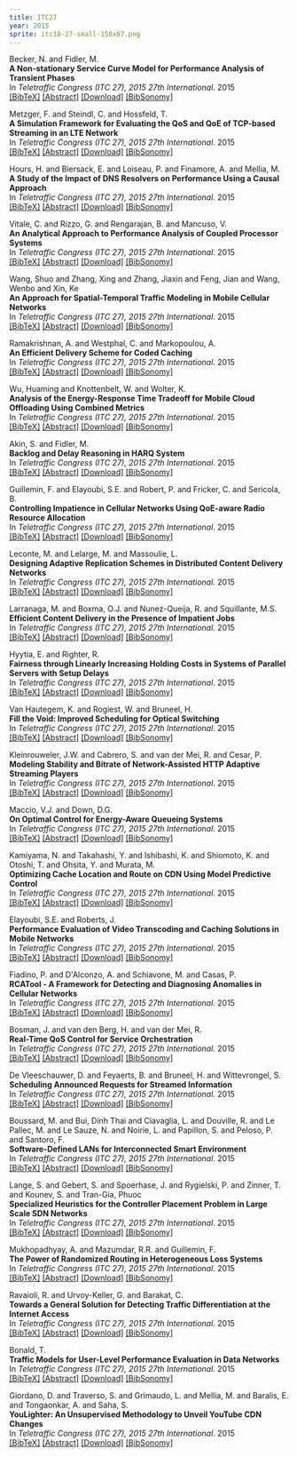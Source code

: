 ```yaml
---
title: ITC27
year: 2015
sprite: itc18-27-small-150x87.png
---
```


Becker, N. and Fidler, M.<br/>
**A Non-stationary Service Curve Model for Performance Analysis of Transient Phases**<br/>
In *Teletraffic Congress (ITC 27), 2015 27th International*.  2015<br/>
[\[BibTeX\]](javascript:toggleVis('7277434'))
[\[Abstract\]](javascript:toggleVis('abstract_7277434'))
[\[Download\]](https://gitlab2.informatik.uni-wuerzburg.de/itc-conference/itc-conference-public/-/raw/master/itc27/7277434.pdf?inline=true)
[\[BibSonomy\]](https://www.bibsonomy.org/bibtex/80d7b462a7d1a45cd420be31fa903535/itc)

<div id="7277434" style="display: none;" class="bibtex">@inproceedings{7277434,
    title         = { A Non-stationary Service Curve Model for Performance Analysis of Transient Phases },
    year          = { 2015 },
    author        = { Becker, N. and Fidler, M. },
    booktitle     = { Teletraffic Congress (ITC 27), 2015 27th International },
    month         = { Sept },
    pages         = { 116-124 },
    misc          = {   doi = 10.1109/ITC.2015.21 }
}</div>
<div id="abstract_7277434" style="display: none;" class="abstract">
    <strong>Abstract:</strong> Steady-state solutions for a variety of relevant queueing systems are known today, e.g., from queueing theory, effective bandwidths, and network calculus. The behavior during transient phases, on the other hand, is understood to a much lesser extent as its analysis poses significant challenges. Considering the majority of short-lived flows, transient effects that have diverse causes, such as TCP slow start, sleep scheduling in wireless networks, or signalling in cellular networks, are, however, predominant. This paper contributes a general model of regenerative service processes to characterize the transient behavior of systems. The model leads to a notion of non-stationary service curves that can be conveniently integrated into the framework of the stochastic network calculus. We derive respective models of sleep scheduling and show the significant impact of transient phases on backlogs and delays. We also consider measurement methods that estimate the service of an unknown system from observations of selected probe traffic. We find that the prevailing rate scanning method does not recover the service during transient phases well. This limitation is fundamental as it is explained by the non-convexity of nonstationary service curves. A second key difficulty is proven to be due to the super-additivity of network service processes. We devise a novel two-phase probing technique that first determines a minimal pattern of probe traffic. This probe is used to obtain an accurate estimate of the unknown transient service.
</div>

Metzger, F. and Steindl, C. and Hossfeld, T.<br/>
**A Simulation Framework for Evaluating the QoS and QoE of TCP-based Streaming in an LTE Network**<br/>
In *Teletraffic Congress (ITC 27), 2015 27th International*.  2015<br/>
[\[BibTeX\]](javascript:toggleVis('7277440'))
[\[Abstract\]](javascript:toggleVis('abstract_7277440'))
[\[Download\]](https://gitlab2.informatik.uni-wuerzburg.de/itc-conference/itc-conference-public/-/raw/master/itc27/7277440.pdf?inline=true)
[\[BibSonomy\]](https://www.bibsonomy.org/bibtex/97e2a28ff90e63b7d722ce1283fb7bc3/itc)

<div id="7277440" style="display: none;" class="bibtex">@inproceedings{7277440,
    title         = { A Simulation Framework for Evaluating the QoS and QoE of TCP-based Streaming in an LTE Network },
    year          = { 2015 },
    author        = { Metzger, F. and Steindl, C. and Hossfeld, T. },
    booktitle     = { Teletraffic Congress (ITC 27), 2015 27th International },
    month         = { Sept },
    pages         = { 168-176 },
    misc          = {   doi = 10.1109/ITC.2015.27 }
}</div>
<div id="abstract_7277440" style="display: none;" class="abstract">
    <strong>Abstract:</strong> TCP-based streaming has garnered much research interest in the past few years. Yet it still remains difficult to evaluate the performance of such streaming approaches in mobile networks. In the past, this could be be partly attributed to the scarce availability of mobile network simulators but this circumstance has changed. Nevertheless, there are many open issues and challenges in video delivery over mobile networks.Inspired by the lack of tools for assessing video streaming QoS and QoE, we provide a streaming framework on top of one of the existing mobile network simulators. The framework is configurable and extensible enough to be able to be employed for many mobile and other network scenarios. The provided scenarios and example playback strategies are put to the test in some initial experiments. In these, a negative impact of mobility on the playback of a streaming video could already be revealed.
</div>

Hours, H. and Biersack, E. and Loiseau, P. and Finamore, A. and Mellia, M.<br/>
**A Study of the Impact of DNS Resolvers on Performance Using a Causal Approach**<br/>
In *Teletraffic Congress (ITC 27), 2015 27th International*.  2015<br/>
[\[BibTeX\]](javascript:toggleVis('7277422'))
[\[Abstract\]](javascript:toggleVis('abstract_7277422'))
[\[Download\]](https://gitlab2.informatik.uni-wuerzburg.de/itc-conference/itc-conference-public/-/raw/master/itc27/7277422.pdf?inline=true)
[\[BibSonomy\]](https://www.bibsonomy.org/bibtex/cf58811882d71cd246b555730e4c5cdb/itc)

<div id="7277422" style="display: none;" class="bibtex">@inproceedings{7277422,
    title         = { A Study of the Impact of DNS Resolvers on Performance Using a Causal Approach },
    year          = { 2015 },
    author        = { Hours, H. and Biersack, E. and Loiseau, P. and Finamore, A. and Mellia, M. },
    booktitle     = { Teletraffic Congress (ITC 27), 2015 27th International },
    month         = { Sept },
    pages         = { 10-18 },
    misc          = {   doi = 10.1109/ITC.2015.9 }
}</div>
<div id="abstract_7277422" style="display: none;" class="abstract">
    <strong>Abstract:</strong> For a user to access any resource on the Internet, it is necessary to first locate a server hosting the requested resource. The Domain Name System service (DNS) represents the first step in this process, translating a human readable name, the resource host name, into an IP address. With the expansion of Content Distribution Networks (CDNs), the DNS service has seen its importance increase. In a CDN, objects are replicated on different servers to decrease the distance from the client to a server hosting the object that needs to be accessed. The DNS service should improve user experience by directing its demand to the optimal CDN server. While most of the Internet Service Providers (ISPs) offer a DNS service to their customers, it is now common to see clients using a public DNS service instead. This choice may have an impact on Web browsing performance. In this paper we study the impact of choosing one DNS service instead of another and we compare the performance of a large European ISP DNS service with the one of a public DNS service, Google DNS. We propose a causal approach to expose the structural dependencies of the different parameters impacted by the DNS service used and we show how to model these dependencies with a Bayesian network. This model allows us to explain and quantify the benefits obtained by clients using their ISP DNS service and to propose a solution to further improve their performance.
</div>

Vitale, C. and Rizzo, G. and Rengarajan, B. and Mancuso, V.<br/>
**An Analytical Approach to Performance Analysis of Coupled Processor Systems**<br/>
In *Teletraffic Congress (ITC 27), 2015 27th International*.  2015<br/>
[\[BibTeX\]](javascript:toggleVis('7277431'))
[\[Abstract\]](javascript:toggleVis('abstract_7277431'))
[\[Download\]](https://gitlab2.informatik.uni-wuerzburg.de/itc-conference/itc-conference-public/-/raw/master/itc27/7277431.pdf?inline=true)
[\[BibSonomy\]](https://www.bibsonomy.org/bibtex/7404b66f1e06d94960ab9ceb1693b43a/itc)

<div id="7277431" style="display: none;" class="bibtex">@inproceedings{7277431,
    title         = { An Analytical Approach to Performance Analysis of Coupled Processor Systems },
    year          = { 2015 },
    author        = { Vitale, C. and Rizzo, G. and Rengarajan, B. and Mancuso, V. },
    booktitle     = { Teletraffic Congress (ITC 27), 2015 27th International },
    month         = { Sept },
    pages         = { 89-97 },
    misc          = {   doi = 10.1109/ITC.2015.18 }
}</div>
<div id="abstract_7277431" style="display: none;" class="abstract">
    <strong>Abstract:</strong> We consider a queuing system with coupled processors (CPS), in which the service rate at each queue varies over time in function of the set of active queues in the system. Performance analysis of CPS has so far been based on simulations or on complex Markov chains under restricting assumptions on input traffic statistics. In contrast, we propose a fully analytical approach to CPS, based on a worst case analysis of system dynamics, and applicable to a large family of traffic characterizations. We derive sufficient conditions for stability for traffic characterized stochastically as well as for traffic constrained by arrival curves, and we show how to compute bounds on backlog and delay. We illustrate our approach and assess our results by means of an example of coupling of wireless transmissions.
</div>

Wang, Shuo and Zhang, Xing and Zhang, Jiaxin and Feng, Jian and Wang, Wenbo and Xin, Ke<br/>
**An Approach for Spatial-Temporal Traffic Modeling in Mobile Cellular Networks**<br/>
In *Teletraffic Congress (ITC 27), 2015 27th International*.  2015<br/>
[\[BibTeX\]](javascript:toggleVis('7277444'))
[\[Abstract\]](javascript:toggleVis('abstract_7277444'))
[\[Download\]](https://gitlab2.informatik.uni-wuerzburg.de/itc-conference/itc-conference-public/-/raw/master/itc27/7277444.pdf?inline=true)
[\[BibSonomy\]](https://www.bibsonomy.org/bibtex/7223e2e78eaf95214447a937368908f0/itc)

<div id="7277444" style="display: none;" class="bibtex">@inproceedings{7277444,
    title         = { An Approach for Spatial-Temporal Traffic Modeling in Mobile Cellular Networks },
    year          = { 2015 },
    author        = { Wang, Shuo and Zhang, Xing and Zhang, Jiaxin and Feng, Jian and Wang, Wenbo and Xin, Ke },
    booktitle     = { Teletraffic Congress (ITC 27), 2015 27th International },
    month         = { Sept },
    pages         = { 203-209 },
    misc          = {   doi = 10.1109/ITC.2015.31 }
}</div>
<div id="abstract_7277444" style="display: none;" class="abstract">
    <strong>Abstract:</strong> The volume and types of traffic data in mobile cellular networks have been increasing continuously. Meanwhile, traffic data change dynamically in several dimensions such as time and space. Thus, traffic modeling is essential for theoretical analysis and energy efficient design of future ultra-dense cellular networks. In this paper, the authors try to build a tractable and accurate model to describe the traffic variation pattern for a single base station in real cellular networks. Firstly a sinusoid superposition model is proposed for describing the temporal traffic variation of multiple base stations based on real data in a current cellular network. It shows that the mean traffic volume of many base stations in an area changes periodically and has three main frequency components. Then, lognormal distribution is verified for spatial modeling of real traffic data. The spatial traffic distributions at both spare time and busy time are analyzed. Moreover, the parameters of the model are presented in three typical regions: park, campus and central business district. Finally, an approach for combined spatial-temporal traffic modeling of single base station is proposed based on the temporal and spatial traffic distribution of multiple base stations. All the three models are evaluated through comparison with real data in current cellular networks. The results show that these models can accurately describe the variation pattern of real traffic data in cellular networks.
</div>

Ramakrishnan, A. and Westphal, C. and Markopoulou, A.<br/>
**An Efficient Delivery Scheme for Coded Caching**<br/>
In *Teletraffic Congress (ITC 27), 2015 27th International*.  2015<br/>
[\[BibTeX\]](javascript:toggleVis('7277426'))
[\[Abstract\]](javascript:toggleVis('abstract_7277426'))
[\[Download\]](https://gitlab2.informatik.uni-wuerzburg.de/itc-conference/itc-conference-public/-/raw/master/itc27/7277426.pdf?inline=true)
[\[BibSonomy\]](https://www.bibsonomy.org/bibtex/b47645b1a4047e1b3a34b9abc775a10e/itc)

<div id="7277426" style="display: none;" class="bibtex">@inproceedings{7277426,
    title         = { An Efficient Delivery Scheme for Coded Caching },
    year          = { 2015 },
    author        = { Ramakrishnan, A. and Westphal, C. and Markopoulou, A. },
    booktitle     = { Teletraffic Congress (ITC 27), 2015 27th International },
    month         = { Sept },
    pages         = { 46-54 },
    misc          = {   doi = 10.1109/ITC.2015.13 }
}</div>
<div id="abstract_7277426" style="display: none;" class="abstract">
    <strong>Abstract:</strong> We consider a network with several users trying to access a database of files stored at a server through a shared link. Each user is equipped with a cache, where files can be prefetched according to a caching policy which is mainly based on the popularities of the files. Coded caching tries to exploit coding opportunities created by cooperative caching and has been shown to significantly reduce the load on the shared link. Most of the prior works focused on optimizing the caching policy so as to minimize this expected load. Given the caching policy and the user demands, the problem of minimizing the load over the shared link is essentially an index coding problem. In this paper, we design a novel delivery scheme that builds on a prior scheme for the uniform demand case, but performs better in the non-uniform demand case. We also evaluate this delivery scheme for different caching policies.
</div>

Wu, Huaming and Knottenbelt, W. and Wolter, K.<br/>
**Analysis of the Energy-Response Time Tradeoff for Mobile Cloud Offloading Using Combined Metrics**<br/>
In *Teletraffic Congress (ITC 27), 2015 27th International*.  2015<br/>
[\[BibTeX\]](javascript:toggleVis('7277436'))
[\[Abstract\]](javascript:toggleVis('abstract_7277436'))
[\[Download\]](https://gitlab2.informatik.uni-wuerzburg.de/itc-conference/itc-conference-public/-/raw/master/itc27/7277436.pdf?inline=true)
[\[BibSonomy\]](https://www.bibsonomy.org/bibtex/e1084143d4c16781328ee253408d9f34/itc)

<div id="7277436" style="display: none;" class="bibtex">@inproceedings{7277436,
    title         = { Analysis of the Energy-Response Time Tradeoff for Mobile Cloud Offloading Using Combined Metrics },
    year          = { 2015 },
    author        = { Wu, Huaming and Knottenbelt, W. and Wolter, K. },
    booktitle     = { Teletraffic Congress (ITC 27), 2015 27th International },
    month         = { Sept },
    pages         = { 134-142 },
    misc          = {   doi = 10.1109/ITC.2015.23 }
}</div>
<div id="abstract_7277436" style="display: none;" class="abstract">
    <strong>Abstract:</strong> Mobile offloading migrates heavy computation from mobile devices to cloud servers using one or more communication network channels. Communication interfaces vary in speed, energy consumption and degree of availability. We assume two interfaces: WiFi, which is fast with low energy demand but not always present and cellular, which is slightly slower has higher energy consumption but is present at all times. We study two different communication strategies: one that selects the best available interface for each transmitted packet and the other multiplexes data across available communication channels. Since the latter may experience interrupts in the WiFi connection packets can be delayed. We call it interrupted strategy as opposed to the uninterrupted strategy that transmits packets only over currently available networks. Two key concerns of mobile offloading are the energy use of the mobile terminal and the response time experienced by the user of the mobile device. In this context, we investigate three different metrics that express the energy-performance tradeoff, the known Energy-Response time Weighted Sum (EWRS), the Energy-Response time Product (ERP) and the Energy-Response time Weighted Product (ERWP) metric. We apply the metrics to the two different offloading strategies and find that the conclusions drawn from the analysis depend on the considered metric. In particular, while an additive metric is not normalised, which implies that the term using smaller scale is always favoured, the ERWP metric, which is new in this paper, allows to assign importance to both aspects without being misled by different scales. It combines the advantages of an additive metric and a product. The interrupted strategy can save energy especially if the focus in the tradeoff metric lies on the energy aspect. In general one can say that the uninterrupted strategy is faster, while the interrupted strategy uses less energy. A fast connection improves the response time much more than the - ast repair of a failed connection. In conclusion, a short down-time of the transmission channel can mostly be tolerated.
</div>

Akin, S. and Fidler, M.<br/>
**Backlog and Delay Reasoning in HARQ System**<br/>
In *Teletraffic Congress (ITC 27), 2015 27th International*.  2015<br/>
[\[BibTeX\]](javascript:toggleVis('7277442'))
[\[Abstract\]](javascript:toggleVis('abstract_7277442'))
[\[Download\]](https://gitlab2.informatik.uni-wuerzburg.de/itc-conference/itc-conference-public/-/raw/master/itc27/7277442.pdf?inline=true)
[\[BibSonomy\]](https://www.bibsonomy.org/bibtex/009f6cfbfdf5ef876bc01c5f1013d2e4/itc)

<div id="7277442" style="display: none;" class="bibtex">@inproceedings{7277442,
    title         = { Backlog and Delay Reasoning in HARQ System },
    year          = { 2015 },
    author        = { Akin, S. and Fidler, M. },
    booktitle     = { Teletraffic Congress (ITC 27), 2015 27th International },
    month         = { Sept },
    pages         = { 185-193 },
    misc          = {   doi = 10.1109/ITC.2015.29 }
}</div>
<div id="abstract_7277442" style="display: none;" class="abstract">
    <strong>Abstract:</strong> Recently, hybrid-automatic-repeat-request (HARQ) systems have been favored in particular state-of-the-art communications systems since they provide the practicality of error detections and corrections aligned with repeat-requests when needed at receivers. The queueing characteristics of these systems have taken considerable focus since the current technology demands data transmissions with a minimum delay provisioning. In this paper, we investigate the effects of physical layer characteristics on data link layer performance in a general class of HARQ systems. Constructing a state transition model that combines queue activity at a transmitter and decoding efficiency at a receiver, we identify the probability of clearing the queue at the transmitter and the packet-loss probability at the receiver. We determine the effective capacity that yields the maximum feasible data arrival rate at the queue under quality-ofservice constraints. In addition, we put forward non-asymptotic backlog and delay bounds. Finally, regarding three different HARQ protocols, namely Type-I HARQ, HARQ-chase combining (HARQ-CC) and HARQ-incremental redundancy (HARQ-IR), we show the superiority of HARQ-IR in delay robustness over the others. However, we further observe that the performance gap between HARQ-CC and HARQ-IR is quite negligible in certain cases. The novelty of our paper is a general cross-layer analysis of these systems, considering encoding/decoding in the physical layer and delay aspects in the data-link layer.
</div>

Guillemin, F. and Elayoubi, S.E. and Robert, P. and Fricker, C. and Sericola, B.<br/>
**Controlling Impatience in Cellular Networks Using QoE-aware Radio Resource Allocation**<br/>
In *Teletraffic Congress (ITC 27), 2015 27th International*.  2015<br/>
[\[BibTeX\]](javascript:toggleVis('7277439'))
[\[Abstract\]](javascript:toggleVis('abstract_7277439'))
[\[Download\]](https://gitlab2.informatik.uni-wuerzburg.de/itc-conference/itc-conference-public/-/raw/master/itc27/7277439.pdf?inline=true)
[\[BibSonomy\]](https://www.bibsonomy.org/bibtex/f13687fadfa1183828dac9b9774ea8b8/itc)

<div id="7277439" style="display: none;" class="bibtex">@inproceedings{7277439,
    title         = { Controlling Impatience in Cellular Networks Using QoE-aware Radio Resource Allocation },
    year          = { 2015 },
    author        = { Guillemin, F. and Elayoubi, S.E. and Robert, P. and Fricker, C. and Sericola, B. },
    booktitle     = { Teletraffic Congress (ITC 27), 2015 27th International },
    month         = { Sept },
    pages         = { 159-167 },
    misc          = {   doi = 10.1109/ITC.2015.26 }
}</div>
<div id="abstract_7277439" style="display: none;" class="abstract">
    <strong>Abstract:</strong> We consider in this paper an important Quality of Experience (QoE) indicator in cellular networks that is reneging of users due to impatience. We specifically consider a cell under heavy load conditions, modeled as a multiclass Processor Sharing system, and compute the reneging probability by using a fluid limit analysis. In order to enhance the user QoE, we propose a radio resource allocation control scheme that minimizes the global reneging rates. This control scheme is based on the a-fair scheduling framework and adapts the scheduler parameter depending on the traffic load. While the proposed scheme is simple, our results show that it achieves important performance gains.
</div>

Leconte, M. and Lelarge, M. and Massoulie, L.<br/>
**Designing Adaptive Replication Schemes in Distributed Content Delivery Networks**<br/>
In *Teletraffic Congress (ITC 27), 2015 27th International*.  2015<br/>
[\[BibTeX\]](javascript:toggleVis('7277424'))
[\[Abstract\]](javascript:toggleVis('abstract_7277424'))
[\[Download\]](https://gitlab2.informatik.uni-wuerzburg.de/itc-conference/itc-conference-public/-/raw/master/itc27/7277424.pdf?inline=true)
[\[BibSonomy\]](https://www.bibsonomy.org/bibtex/d7278ce867cefd72c2f3bc4889b07cb7/itc)

<div id="7277424" style="display: none;" class="bibtex">@inproceedings{7277424,
    title         = { Designing Adaptive Replication Schemes in Distributed Content Delivery Networks },
    year          = { 2015 },
    author        = { Leconte, M. and Lelarge, M. and Massoulie, L. },
    booktitle     = { Teletraffic Congress (ITC 27), 2015 27th International },
    month         = { Sept },
    pages         = { 28-36 },
    misc          = {   doi = 10.1109/ITC.2015.11 }
}</div>
<div id="abstract_7277424" style="display: none;" class="abstract">
    <strong>Abstract:</strong> We address the problem of content replication in large distributed content delivery networks, composed of a data center assisted by many small servers with limited capabilities and located at the edge of the network. We aim at optimizing the placement of contents on the servers to offload the data center as much as possible. We model the sub-system constituted by the small servers as a loss network, each loss corresponding to a request to the data center. Based on large system / storage behavior, we obtain an asymptotic formula for the optimal replication of contents and propose adaptive schemes to attain it by reacting to losses, as well as faster algorithms which can react before losses occur. We show through simulations that our adaptive schemes outperform significantly standard replication strategies both in terms of loss rates and adaptation speed.
</div>

Larranaga, M. and Boxma, O.J. and Nunez-Queija, R. and Squillante, M.S.<br/>
**Efficient Content Delivery in the Presence of Impatient Jobs**<br/>
In *Teletraffic Congress (ITC 27), 2015 27th International*.  2015<br/>
[\[BibTeX\]](javascript:toggleVis('7277429'))
[\[Abstract\]](javascript:toggleVis('abstract_7277429'))
[\[Download\]](https://gitlab2.informatik.uni-wuerzburg.de/itc-conference/itc-conference-public/-/raw/master/itc27/7277429.pdf?inline=true)
[\[BibSonomy\]](https://www.bibsonomy.org/bibtex/bdacf59f8158460b8d583d17ced40fbc/itc)

<div id="7277429" style="display: none;" class="bibtex">@inproceedings{7277429,
    title         = { Efficient Content Delivery in the Presence of Impatient Jobs },
    year          = { 2015 },
    author        = { Larranaga, M. and Boxma, O.J. and Nunez-Queija, R. and Squillante, M.S. },
    booktitle     = { Teletraffic Congress (ITC 27), 2015 27th International },
    month         = { Sept },
    pages         = { 73-81 },
    misc          = {   doi = 10.1109/ITC.2015.16 }
}</div>
<div id="abstract_7277429" style="display: none;" class="abstract">
    <strong>Abstract:</strong> We consider a content delivery problem in which jobs are processed in batches and may abandon before their service has been initiated. We model the problem as a Markovian single-server queue and analyze two different settings: (1) the system is cleared as soon as the server is activated, i.e., service rate μ = ∞, and (2) the service speed is exponentially distributed with rate μ <; ∞. The objective is to determine the optimal clearing strategy that minimizes the average cost incurred by holding jobs in the queue, having jobs renege, and performing setups. This last cost is incurred upon activation of the server in the case μ = ∞, and per unit of time the server is active otherwise. Our first contribution is to prove that policies of threshold type are optimal in both frameworks. In order to do so we have used the Smoothed Rate Truncation method which overcomes the problem arising from unbounded transition rates. For our second contribution, we derive the steady-state job-length distribution under threshold policies. The latter yields a characterization of the optimal threshold strategy, which can be easily implemented. Finally, we present numerical results for our solution across a wide range of parameters. We show that the performance of nonoptimal threshold policies can be very poor, which highlights the importance of computing the optimal threshold.
</div>

Hyytia, E. and Righter, R.<br/>
**Fairness through Linearly Increasing Holding Costs in Systems of Parallel Servers with Setup Delays**<br/>
In *Teletraffic Congress (ITC 27), 2015 27th International*.  2015<br/>
[\[BibTeX\]](javascript:toggleVis('7277437'))
[\[Abstract\]](javascript:toggleVis('abstract_7277437'))
[\[Download\]](https://gitlab2.informatik.uni-wuerzburg.de/itc-conference/itc-conference-public/-/raw/master/itc27/7277437.pdf?inline=true)
[\[BibSonomy\]](https://www.bibsonomy.org/bibtex/6ec0ba0a2dc4c61557fd3e9fac4d19fd/itc)

<div id="7277437" style="display: none;" class="bibtex">@inproceedings{7277437,
    title         = { Fairness through Linearly Increasing Holding Costs in Systems of Parallel Servers with Setup Delays },
    year          = { 2015 },
    author        = { Hyytia, E. and Righter, R. },
    booktitle     = { Teletraffic Congress (ITC 27), 2015 27th International },
    month         = { Sept },
    pages         = { 143-151 },
    misc          = {   doi = 10.1109/ITC.2015.24 }
}</div>
<div id="abstract_7277437" style="display: none;" class="abstract">
    <strong>Abstract:</strong> We consider a system of parallel servers, where arriving jobs are routed to one of the servers upon arrival. The standard objective of minimizing the mean sojourn time (delay) does not enforce any kind of fairness in the system and it is acceptable, e.g., to delay one job a lot if it reduces the sojourn time of some other jobs. We take fairness into account by defining a linearly increasing instantaneous holding cost rate by two job-specific non-negative random variables, (ai; ßi), that can depend on the service time. We focus on first-come-first-served (FCFS) and preemptive last-come-first-served (LCFS) scheduling, and derive the so-called value functions for the corresponding M/G/1 queues. Then we apply these results and obtain cost aware dispatching policies by means of policy improvement and lookahead. The policies are finally evaluated numerically.
</div>

Van Hautegem, K. and Rogiest, W. and Bruneel, H.<br/>
**Fill the Void: Improved Scheduling for Optical Switching**<br/>
In *Teletraffic Congress (ITC 27), 2015 27th International*.  2015<br/>
[\[BibTeX\]](javascript:toggleVis('7277430'))
[\[Abstract\]](javascript:toggleVis('abstract_7277430'))
[\[Download\]](https://gitlab2.informatik.uni-wuerzburg.de/itc-conference/itc-conference-public/-/raw/master/itc27/7277430.pdf?inline=true)
[\[BibSonomy\]](https://www.bibsonomy.org/bibtex/2018974a11813befc3ad7f33ac955c5b/itc)

<div id="7277430" style="display: none;" class="bibtex">@inproceedings{7277430,
    title         = { Fill the Void: Improved Scheduling for Optical Switching },
    year          = { 2015 },
    author        = { Van Hautegem, K. and Rogiest, W. and Bruneel, H. },
    booktitle     = { Teletraffic Congress (ITC 27), 2015 27th International },
    month         = { Sept },
    pages         = { 82-88 },
    misc          = {   doi = 10.1109/ITC.2015.17 }
}</div>
<div id="abstract_7277430" style="display: none;" class="abstract">
    <strong>Abstract:</strong> With ever-increasing demand for bandwidth, optical packet/burst switching is proposed to utilize more of the available capacity of optical networks in the future. In these packet-based switching techniques, packet contention on a single wavelength is resolved effectively by means of Fiber Delay Lines. The involved scheduling algorithms are typically designed to minimize packet loss and/or packet delay. By filling so-called voids, void-filling algorithms are known to outperform their non-void-filling counterparts. This however comes at a large computational cost as the void-filling algorithms have to keep track of beginnings and endings of all voids. This is opposed to the non-void-filling algorithms which only have to keep track of a single system state variable. We therefore propose a new type of algorithm that selectively creates voids that are larger than strictly needed, only when these will likely be filled. Results obtained by Monte Carlo simulation show that selective void creation can jointly reduce packet loss by 50% and packet delay by 18%, without imposing a high computational cost.
</div>

Kleinrouweler, J.W. and Cabrero, S. and van der Mei, R. and Cesar, P.<br/>
**Modeling Stability and Bitrate of Network-Assisted HTTP Adaptive Streaming Players**<br/>
In *Teletraffic Congress (ITC 27), 2015 27th International*.  2015<br/>
[\[BibTeX\]](javascript:toggleVis('7277441'))
[\[Abstract\]](javascript:toggleVis('abstract_7277441'))
[\[Download\]](https://gitlab2.informatik.uni-wuerzburg.de/itc-conference/itc-conference-public/-/raw/master/itc27/7277441.pdf?inline=true)
[\[BibSonomy\]](https://www.bibsonomy.org/bibtex/a9412ad01595b340d7eb931c37781c4f/itc)

<div id="7277441" style="display: none;" class="bibtex">@inproceedings{7277441,
    title         = { Modeling Stability and Bitrate of Network-Assisted HTTP Adaptive Streaming Players },
    year          = { 2015 },
    author        = { Kleinrouweler, J.W. and Cabrero, S. and van der Mei, R. and Cesar, P. },
    booktitle     = { Teletraffic Congress (ITC 27), 2015 27th International },
    month         = { Sept },
    pages         = { 177-184 },
    misc          = {   doi = 10.1109/ITC.2015.28 }
}</div>
<div id="abstract_7277441" style="display: none;" class="abstract">
    <strong>Abstract:</strong> Viewers using HTTP Adaptive Streaming (HAS) without sufficient bandwidth undergo frequent quality switches that hinder their watching experience. This situation, known as instability, is produced when HAS players are unable to accurately estimate the available bandwidth. Moreover, when several players stream over a bottleneck link, their individual adaptation techniques may result in an unfair share of the channel. These are two detrimental issues in HAS technology, which is otherwise very attractive. To overcome them, a group of solutions are proposed in the literature that can be classified as network-assisted HAS. Solving stability and fairness only in the player is difficult, because a player has a limited view of the network. Using information from network devices can help players in making better adaptation decisions. The contribution of this paper is three-fold. First, we describe our implementation in the form of an HTTP proxy server, and show that both stability and fairness are strongly improved. Second, we present an analytical model that allows to compute the number of changes in video quality and the bitrate of a video stream. Third, we validate the accuracy of the model by comparing the model-based estimations for the number of changes in video quality and for the mean bitrate of a video stream, with results in a real implementation of our HAS assistant. The results show that the model-based results are highly accurate. As such, this model is useful in practice for planning video delivery networks that use in-network HAS assistants, and enables us to analyze the stability and the mean bitrate of HAS streams prior to real deployment.
</div>

Maccio, V.J. and Down, D.G.<br/>
**On Optimal Control for Energy-Aware Queueing Systems**<br/>
In *Teletraffic Congress (ITC 27), 2015 27th International*.  2015<br/>
[\[BibTeX\]](javascript:toggleVis('7277432'))
[\[Abstract\]](javascript:toggleVis('abstract_7277432'))
[\[Download\]](https://gitlab2.informatik.uni-wuerzburg.de/itc-conference/itc-conference-public/-/raw/master/itc27/7277432.pdf?inline=true)
[\[BibSonomy\]](https://www.bibsonomy.org/bibtex/4984daa995ed7790aa04d95d42dcc035/itc)

<div id="7277432" style="display: none;" class="bibtex">@inproceedings{7277432,
    title         = { On Optimal Control for Energy-Aware Queueing Systems },
    year          = { 2015 },
    author        = { Maccio, V.J. and Down, D.G. },
    booktitle     = { Teletraffic Congress (ITC 27), 2015 27th International },
    month         = { Sept },
    pages         = { 98-106 },
    misc          = {   doi = 10.1109/ITC.2015.19 }
}</div>
<div id="abstract_7277432" style="display: none;" class="abstract">
    <strong>Abstract:</strong> Over the past few years, energy provisioning in server farms and data-centres has become an active area of research. As such, many models have been proposed where an individual server has setup times and can switch between two different energy states (on and off). To make such models tractable, assumptions are usually made on the type of policies the system can implement. However, it is often not known if such assumptions allow for the model to capture the optimal policy, or if such a model will be strictly suboptimal. In this work we model such systems using Markov Decision Processes (MDPs) and derive several structural properties which (partially) describe the optimal policy. These properties reduce the set of feasible policies significantly, allowing one to describe the optimal policy by a set of thresholds which have considerable structure. In addition to the analysis, we discuss the current literature in the context of our results.
</div>

Kamiyama, N. and Takahashi, Y. and Ishibashi, K. and Shiomoto, K. and Otoshi, T. and Ohsita, Y. and Murata, M.<br/>
**Optimizing Cache Location and Route on CDN Using Model Predictive Control**<br/>
In *Teletraffic Congress (ITC 27), 2015 27th International*.  2015<br/>
[\[BibTeX\]](javascript:toggleVis('7277425'))
[\[Abstract\]](javascript:toggleVis('abstract_7277425'))
[\[Download\]](https://gitlab2.informatik.uni-wuerzburg.de/itc-conference/itc-conference-public/-/raw/master/itc27/7277425.pdf?inline=true)
[\[BibSonomy\]](https://www.bibsonomy.org/bibtex/3e23fb38472dabef6afd70d824be925f/itc)

<div id="7277425" style="display: none;" class="bibtex">@inproceedings{7277425,
    title         = { Optimizing Cache Location and Route on CDN Using Model Predictive Control },
    year          = { 2015 },
    author        = { Kamiyama, N. and Takahashi, Y. and Ishibashi, K. and Shiomoto, K. and Otoshi, T. and Ohsita, Y. and Murata, M. },
    booktitle     = { Teletraffic Congress (ITC 27), 2015 27th International },
    month         = { Sept },
    pages         = { 37-45 },
    misc          = {   doi = 10.1109/ITC.2015.12 }
}</div>
<div id="abstract_7277425" style="display: none;" class="abstract">
    <strong>Abstract:</strong> In content delivery services, cache-server selection and route control are independently operated by content delivery network (CDN) providers and Internet service providers (ISPs), respectively. However, the number of ISPs providing CDN service has been increasing, and they can optimize the cache-server and delivery-route selection simultaneously. In this paper, we investigate the effect of jointly controlling these two operations. To continuously maintain a desirable state over a long time span in an environment in which estimating future demand is not easy, we should use an optimization method with which we can repeat the optimization procedure continuously. Therefore, we propose a method of optimizing the cache-server selection using the model predictive control (MPC), which has been widely used in system control. We also propose a method of simultaneously optimizing both the cache-server and delivery-route selection using the MPC. Through numerical evaluation using two actual network topologies of Tier-1 ISPs and the access log data of VoD services, we confirm that we can achieve almost the same effect by optimizing only cache-server selection using the MPC compared with optimizing both operations simultaneously. We also confirm that the number of failed requests that are not accommodated in the system can be reduced by about 1/30 with the proposed methods using the MPC.
</div>

Elayoubi, S.E. and Roberts, J.<br/>
**Performance Evaluation of Video Transcoding and Caching Solutions in Mobile Networks**<br/>
In *Teletraffic Congress (ITC 27), 2015 27th International*.  2015<br/>
[\[BibTeX\]](javascript:toggleVis('7277427'))
[\[Abstract\]](javascript:toggleVis('abstract_7277427'))
[\[Download\]](https://gitlab2.informatik.uni-wuerzburg.de/itc-conference/itc-conference-public/-/raw/master/itc27/7277427.pdf?inline=true)
[\[BibSonomy\]](https://www.bibsonomy.org/bibtex/7945b57ab5b0b61b920d1f14e78dc399/itc)

<div id="7277427" style="display: none;" class="bibtex">@inproceedings{7277427,
    title         = { Performance Evaluation of Video Transcoding and Caching Solutions in Mobile Networks },
    year          = { 2015 },
    author        = { Elayoubi, S.E. and Roberts, J. },
    booktitle     = { Teletraffic Congress (ITC 27), 2015 27th International },
    month         = { Sept },
    pages         = { 55-63 },
    misc          = {   doi = 10.1109/ITC.2015.14 }
}</div>
<div id="abstract_7277427" style="display: none;" class="abstract">
    <strong>Abstract:</strong> The rapid growth in demand for video streaming applications is stressing the performance of wireless access networks. To alleviate congestion, vendors currently propose devices to be placed in the operator's network that transcode videos to a lower rate in order to reduce traffic volume in case of congestion. The devices are also able to cache popular videos, both to reduce the burden of transcoding and to alleviate backhaul load. The paper proposes a model of this augmented radio access network enabling an evaluation of the performance benefits for given transcoding and caching capacities. Our results show that a gain in cell capacity of 15% can be realized with moderate transcoding and cache capacities.
</div>

Fiadino, P. and D'Alconzo, A. and Schiavone, M. and Casas, P.<br/>
**RCATool - A Framework for Detecting and Diagnosing Anomalies in Cellular Networks**<br/>
In *Teletraffic Congress (ITC 27), 2015 27th International*.  2015<br/>
[\[BibTeX\]](javascript:toggleVis('7277443'))
[\[Abstract\]](javascript:toggleVis('abstract_7277443'))
[\[Download\]](https://gitlab2.informatik.uni-wuerzburg.de/itc-conference/itc-conference-public/-/raw/master/itc27/7277443.pdf?inline=true)
[\[BibSonomy\]](https://www.bibsonomy.org/bibtex/6c854e1ea689b666dba85fe2f01638f4/itc)

<div id="7277443" style="display: none;" class="bibtex">@inproceedings{7277443,
    title         = { RCATool - A Framework for Detecting and Diagnosing Anomalies in Cellular Networks },
    year          = { 2015 },
    author        = { Fiadino, P. and D'Alconzo, A. and Schiavone, M. and Casas, P. },
    booktitle     = { Teletraffic Congress (ITC 27), 2015 27th International },
    month         = { Sept },
    pages         = { 194-202 },
    misc          = {   doi = 10.1109/ITC.2015.30 }
}</div>
<div id="abstract_7277443" style="display: none;" class="abstract">
    <strong>Abstract:</strong> The DNS protocol has proved to be a valuable means for identifying and dissecting large-scale anomalies in omnipresent Over The Top (OTT) Internet services. In this paper, we present and evaluate a framework for detecting and diagnosing traffic anomalies via DNS traffic analysis. Detection of such anomalies is achieved by monitoring different DNS-related symptomatic features, flagging a warning as soon as one or more of them show a significant change. The investigation of the root causes for such deviations is done by looking at significant changes in a number of diagnostic features (i.e., device manufacturer and OS, requested host name, error codes, etc.), which convey information directly linked to the potential origins of the detected anomalies. For the purpose of detecting significant changes in the time-series of diagnostic features, we propose two different schemes: the first is based of change point detection applied to the entropy of the considered features, the second considers the full statistical distribution of the traffic features. The proposed solutions are tested and compared using both real and synthetic data from a nationwide mobile ISP, the latter generated from real traffic statistics to resemble the real mobile network traffic. To show the operational value of the proposed framework, we report the results of the diagnosis in two prototypical cases.
</div>

Bosman, J. and van den Berg, H. and van der Mei, R.<br/>
**Real-Time QoS Control for Service Orchestration**<br/>
In *Teletraffic Congress (ITC 27), 2015 27th International*.  2015<br/>
[\[BibTeX\]](javascript:toggleVis('7277438'))
[\[Abstract\]](javascript:toggleVis('abstract_7277438'))
[\[Download\]](https://gitlab2.informatik.uni-wuerzburg.de/itc-conference/itc-conference-public/-/raw/master/itc27/7277438.pdf?inline=true)
[\[BibSonomy\]](https://www.bibsonomy.org/bibtex/4797fa874ae4059079adaf0b2e0a31b3/itc)

<div id="7277438" style="display: none;" class="bibtex">@inproceedings{7277438,
    title         = { Real-Time QoS Control for Service Orchestration },
    year          = { 2015 },
    author        = { Bosman, J. and van den Berg, H. and van der Mei, R. },
    booktitle     = { Teletraffic Congress (ITC 27), 2015 27th International },
    month         = { Sept },
    pages         = { 152-158 },
    misc          = {   doi = 10.1109/ITC.2015.25 }
}</div>
<div id="abstract_7277438" style="display: none;" class="abstract">
    <strong>Abstract:</strong> Service orchestration has become the predominant paradigm that enables businesses to combine and integrate services offered by third parties. For the commercial viability of orchestrated services, it is crucial that they are offered at sharp price-quality ratios. A complicating factor is that many attractive third-party services often show highly variable service quality. This raises the need for mechanisms that promptly adapt the orchestration to changes in the quality delivered by third party services. In this paper, we propose a real-time QoS control mechanism that dynamically optimizes service orchestration in real time by learning and adapting to changes in third party service response time behaviors. Our approach combines the power of learning and adaptation with the power of dynamic programming. The re¬sults show that real-time service re-compositions lead to dramatic savings of cost, while meeting the service quality requirements of the end-users. The challenge here is to respond to signi?cant response-time changes in a timely manner, while not wasting CPU cycles on unnecessary orchestration updates. Experimental results performed in a test-lab environment demonstrate that a few orchestration updates are suf?cient to achieve this.
</div>

De Vleeschauwer, D. and Feyaerts, B. and Bruneel, H. and Wittevrongel, S.<br/>
**Scheduling Announced Requests for Streamed Information**<br/>
In *Teletraffic Congress (ITC 27), 2015 27th International*.  2015<br/>
[\[BibTeX\]](javascript:toggleVis('7277428'))
[\[Abstract\]](javascript:toggleVis('abstract_7277428'))
[\[Download\]](https://gitlab2.informatik.uni-wuerzburg.de/itc-conference/itc-conference-public/-/raw/master/itc27/7277428.pdf?inline=true)
[\[BibSonomy\]](https://www.bibsonomy.org/bibtex/ecf505fc4d2ee7d7e82d57b744866d12/itc)

<div id="7277428" style="display: none;" class="bibtex">@inproceedings{7277428,
    title         = { Scheduling Announced Requests for Streamed Information },
    year          = { 2015 },
    author        = { De Vleeschauwer, D. and Feyaerts, B. and Bruneel, H. and Wittevrongel, S. },
    booktitle     = { Teletraffic Congress (ITC 27), 2015 27th International },
    month         = { Sept },
    pages         = { 64-72 },
    misc          = {   doi = 10.1109/ITC.2015.15 }
}</div>
<div id="abstract_7277428" style="display: none;" class="abstract">
    <strong>Abstract:</strong> We analyse a scheduling system in which users announce requests for information from a server some time before they actually need this information. Each constituent of the requested information has its own specific deadline, which is characteristic for applications that gradually consume a stream of information (e.g., video). For that purpose, a request fully specifies when the requesting user needs each constituent of this information. Since each user device is equipped with a buffer, the server can exploit this detailed timing information to deliver parts of the requested information upfront. The more the requests are announced in advance, the better the ability of the server to avoid deadline violations. We investigate for a given server capacity via semi-analytical techniques complemented with simulations how much the requests need to be announced in advance to essentially avoid violating all deadlines.
</div>

Boussard, M. and Bui, Dinh Thai and Ciavaglia, L. and Douville, R. and Le Pallec, M. and Le Sauze, N. and Noirie, L. and Papillon, S. and Peloso, P. and Santoro, F.<br/>
**Software-Defined LANs for Interconnected Smart Environment**<br/>
In *Teletraffic Congress (ITC 27), 2015 27th International*.  2015<br/>
[\[BibTeX\]](javascript:toggleVis('7277446'))
[\[Abstract\]](javascript:toggleVis('abstract_7277446'))
[\[Download\]](https://gitlab2.informatik.uni-wuerzburg.de/itc-conference/itc-conference-public/-/raw/master/itc27/7277446.pdf?inline=true)
[\[BibSonomy\]](https://www.bibsonomy.org/bibtex/49aa2412c1a0ffc412ac04719da2beda/itc)

<div id="7277446" style="display: none;" class="bibtex">@inproceedings{7277446,
    title         = { Software-Defined LANs for Interconnected Smart Environment },
    year          = { 2015 },
    author        = { Boussard, M. and Bui, Dinh Thai and Ciavaglia, L. and Douville, R. and Le Pallec, M. and Le Sauze, N. and Noirie, L. and Papillon, S. and Peloso, P. and Santoro, F. },
    booktitle     = { Teletraffic Congress (ITC 27), 2015 27th International },
    month         = { Sept },
    pages         = { 219-227 },
    misc          = {   doi = 10.1109/ITC.2015.33 }
}</div>
<div id="abstract_7277446" style="display: none;" class="abstract">
    <strong>Abstract:</strong> In this paper, we propose a solution to delegate the control and the management of the network connecting the many devices of a smart environment to a software entity, while keeping end-users in control of what is happening in their networks. For this, we rely on the logical manipulation of all connected devices through device abstraction and network programmability. Applying Software Defined Networking (SDN) principles, we propose a software-based solution that we call Software-Defined LANs in order to interconnect devices of smart environments according to the services the users are requesting or expecting.We define the adequate virtualization framework based on Virtual Objects and Communities of Virtual Objects. Using these virtual entities, we apply the SDN architectural principles to define a generic architecture that can be applied to any smart environment. Then we describe a prototype implementing these concepts in the home networking context, through a scenario in which users of two different homes can easily interconnect two private but shareable DLNA devices in a dedicated video-delivery SD-LAN. Finally we provide a discussion of the benefits and challenges of our approach regarding the generalization of SDN principles, autonomic features, Internet of Things scalability, security and privacy aspects enabled by SD-LANs intrinsic properties.
</div>

Lange, S. and Gebert, S. and Spoerhase, J. and Rygielski, P. and Zinner, T. and Kounev, S. and Tran-Gia, Phuoc<br/>
**Specialized Heuristics for the Controller Placement Problem in Large Scale SDN Networks**<br/>
In *Teletraffic Congress (ITC 27), 2015 27th International*.  2015<br/>
[\[BibTeX\]](javascript:toggleVis('7277445'))
[\[Abstract\]](javascript:toggleVis('abstract_7277445'))
[\[Download\]](https://gitlab2.informatik.uni-wuerzburg.de/itc-conference/itc-conference-public/-/raw/master/itc27/7277445.pdf?inline=true)
[\[BibSonomy\]](https://www.bibsonomy.org/bibtex/cb9cd46c02540d355a9c67a225e3e69f/itc)

<div id="7277445" style="display: none;" class="bibtex">@inproceedings{7277445,
    title         = { Specialized Heuristics for the Controller Placement Problem in Large Scale SDN Networks },
    year          = { 2015 },
    author        = { Lange, S. and Gebert, S. and Spoerhase, J. and Rygielski, P. and Zinner, T. and Kounev, S. and Tran-Gia, Phuoc },
    booktitle     = { Teletraffic Congress (ITC 27), 2015 27th International },
    month         = { Sept },
    pages         = { 210-218 },
    misc          = {   doi = 10.1109/ITC.2015.32 }
}</div>
<div id="abstract_7277445" style="display: none;" class="abstract">
    <strong>Abstract:</strong> The Software Defined Networking (SDN) concept introduces a paradigm shift in the networking world towards an externalized control plane which is logically centralized. When designing an SDN-based WAN architecture, it is of vital importance to find a feasible solution to the controller placement problem, i.e., to decide where to position a limited amount of resources within the network. In addition to time-independent constraints regarding aspects like scalability, resilience, and control plane communication delays, dynamically changing network conditions like traffic patterns or bandwidth demands need to be considered as well. Consequently, such dynamic environments call for a regular and fast recalculation of placements in order to adapt to the current situation in a timely manner. While an exhaustive evaluation of all possible solutions can be performed within a practically feasible time frame for small and medium-sized networks, such an approach is out of scope for large problem instances which have significantly higher time and memory requirements. Therefore, this work investigates a specialized heuristic, which takes into account a particular set of optimization objectives and returns solutions representing the possible trade-offs between them. Due to its low computation time and acceptable margin of error, this heuristic can be employed by automatic decision systems operating in dynamic environments.
</div>

Mukhopadhyay, A. and Mazumdar, R.R. and Guillemin, F.<br/>
**The Power of Randomized Routing in Heterogeneous Loss Systems**<br/>
In *Teletraffic Congress (ITC 27), 2015 27th International*.  2015<br/>
[\[BibTeX\]](javascript:toggleVis('7277435'))
[\[Abstract\]](javascript:toggleVis('abstract_7277435'))
[\[Download\]](https://gitlab2.informatik.uni-wuerzburg.de/itc-conference/itc-conference-public/-/raw/master/itc27/7277435.pdf?inline=true)
[\[BibSonomy\]](https://www.bibsonomy.org/bibtex/f14a910b73f11972315727f295a80132/itc)

<div id="7277435" style="display: none;" class="bibtex">@inproceedings{7277435,
    title         = { The Power of Randomized Routing in Heterogeneous Loss Systems },
    year          = { 2015 },
    author        = { Mukhopadhyay, A. and Mazumdar, R.R. and Guillemin, F. },
    booktitle     = { Teletraffic Congress (ITC 27), 2015 27th International },
    month         = { Sept },
    pages         = { 125-133 },
    misc          = {   doi = 10.1109/ITC.2015.22 }
}</div>
<div id="abstract_7277435" style="display: none;" class="abstract">
    <strong>Abstract:</strong> Motivated by cloud computing applications, we consider a multi-server system, consisting of a large number of parallel servers, where jobs arrive according to a Poisson process and are assigned to the servers for processing. Each server has the capacity to process only a finite number of jobs simultaneously and different servers have different capacities. A job is accepted for processing only if there is a vacancy available at the server to which it is assigned. Otherwise, the job is discarded or blocked. We consider randomized schemes to assign jobs to servers with the aim of reducing the average blocking probability of jobs in the system. In particular, we consider a scheme that assigns an incoming job to the server having maximum available vacancy among d randomly sampled servers. We consider the system in the limit where both the number of servers and the arrival rate of jobs are scaled by a large factor. This gives rise to a mean field analysis. We show that in the limiting system servers behave independently. Stationary tail probabilities of server occupancies are obtained from the stationary solution of the mean field which is shown to be unique and globally attractive. We further characterize the rate of decay of the stationary tail probabilities. Numerical results suggest that the proposed scheme significantly reduces the average blocking probability of jobs compared to static schemes that probabilistically route jobs to servers independently of their states.
</div>

Ravaioli, R. and Urvoy-Keller, G. and Barakat, C.<br/>
**Towards a General Solution for Detecting Traffic Differentiation at the Internet Access**<br/>
In *Teletraffic Congress (ITC 27), 2015 27th International*.  2015<br/>
[\[BibTeX\]](javascript:toggleVis('7277421'))
[\[Abstract\]](javascript:toggleVis('abstract_7277421'))
[\[Download\]](https://gitlab2.informatik.uni-wuerzburg.de/itc-conference/itc-conference-public/-/raw/master/itc27/7277421.pdf?inline=true)
[\[BibSonomy\]](https://www.bibsonomy.org/bibtex/92c348b525b80de5af383e84094f3544/itc)

<div id="7277421" style="display: none;" class="bibtex">@inproceedings{7277421,
    title         = { Towards a General Solution for Detecting Traffic Differentiation at the Internet Access },
    year          = { 2015 },
    author        = { Ravaioli, R. and Urvoy-Keller, G. and Barakat, C. },
    booktitle     = { Teletraffic Congress (ITC 27), 2015 27th International },
    month         = { Sept },
    pages         = { 1-9 },
    misc          = {   doi = 10.1109/ITC.2015.8 }
}</div>
<div id="abstract_7277421" style="display: none;" class="abstract">
    <strong>Abstract:</strong> In recent years network neutrality has been widely debated from both technical and economic points of view. Various cases of traffic differentiation at the Internet access have been reported throughout the last decade, in particular aimed at bandwidth consuming traffic flows. In this paper we present a novel application-agnostic method for the detection of traffic differentiation, through which we are able to correctly identify where a shaper is located with respect to the user and evaluate whether it affected delays, packet losses or both. The tool we propose, ChkDiff, replays the user's own traffic in order to target routers at the first few hops from the user. By comparing the resulting flow delays and losses to the same router against one other, and analyzing the behaviour on the immediate router topology spawning from the user end-point, ChkDiff manages to detect instances of traffic shaping. We provide a detailed description of the design of the tool for the case of upstream traffic, the technical issues it overcomes and a validation in controlled scenarios.
</div>

Bonald, T.<br/>
**Traffic Models for User-Level Performance Evaluation in Data Networks**<br/>
In *Teletraffic Congress (ITC 27), 2015 27th International*.  2015<br/>
[\[BibTeX\]](javascript:toggleVis('7277433'))
[\[Abstract\]](javascript:toggleVis('abstract_7277433'))
[\[Download\]](https://gitlab2.informatik.uni-wuerzburg.de/itc-conference/itc-conference-public/-/raw/master/itc27/7277433.pdf?inline=true)
[\[BibSonomy\]](https://www.bibsonomy.org/bibtex/a2cd249261e071b13ca1dfda20dcb577/itc)

<div id="7277433" style="display: none;" class="bibtex">@inproceedings{7277433,
    title         = { Traffic Models for User-Level Performance Evaluation in Data Networks },
    year          = { 2015 },
    author        = { Bonald, T. },
    booktitle     = { Teletraffic Congress (ITC 27), 2015 27th International },
    month         = { Sept },
    pages         = { 107-115 },
    misc          = {   doi = 10.1109/ITC.2015.20 }
}</div>
<div id="abstract_7277433" style="display: none;" class="abstract">
    <strong>Abstract:</strong> Traffic modeling is key to the capacity planning of data networks. Usual models rely on the implicit assumption that each user generates data flows in series, one after the other, the ongoing flows sharing equitably the considered backhaul link. We relax this assumption and consider the more realistic case where users may generate several data flows in parallel, these flows having to share the user's access line as well. We derive explicit user-level performance metrics like mean throughput and congestion rate in this context, assuming balanced fair sharing between ongoing flows. These results generalize existing ones in that both match in the limit of an infinite number of access lines.
</div>

Giordano, D. and Traverso, S. and Grimaudo, L. and Mellia, M. and Baralis, E. and Tongaonkar, A. and Saha, S.<br/>
**YouLighter: An Unsupervised Methodology to Unveil YouTube CDN Changes**<br/>
In *Teletraffic Congress (ITC 27), 2015 27th International*.  2015<br/>
[\[BibTeX\]](javascript:toggleVis('7277423'))
[\[Abstract\]](javascript:toggleVis('abstract_7277423'))
[\[Download\]](https://gitlab2.informatik.uni-wuerzburg.de/itc-conference/itc-conference-public/-/raw/master/itc27/7277423.pdf?inline=true)
[\[BibSonomy\]](https://www.bibsonomy.org/bibtex/3b75b7fc9c6656219b8870cda07b9894/itc)

<div id="7277423" style="display: none;" class="bibtex">@inproceedings{7277423,
    title         = { YouLighter: An Unsupervised Methodology to Unveil YouTube CDN Changes },
    year          = { 2015 },
    author        = { Giordano, D. and Traverso, S. and Grimaudo, L. and Mellia, M. and Baralis, E. and Tongaonkar, A. and Saha, S. },
    booktitle     = { Teletraffic Congress (ITC 27), 2015 27th International },
    month         = { Sept },
    pages         = { 19-27 },
    misc          = {   doi = 10.1109/ITC.2015.10 }
}</div>
<div id="abstract_7277423" style="display: none;" class="abstract">
    <strong>Abstract:</strong> YouTube relies on a massively distributed Content Delivery Network (CDN) to stream the billions of videos in its catalogue. Unfortunately, very little information about the design of such CDN is available. This, combined with the pervasiveness of YouTube, poses a big challenge for Internet Service Providers (ISPs), which are compelled to optimize end-users' Quality of Experience (QoE) while having no control on the CDN decisions.This paper presents YouLighter, an unsupervised technique to identify changes in the YouTube CDN. YouLighter leverages only passive measurements to cluster co-located identical caches into edge-nodes. This automatically unveils the structure of YouTube's CDN. Further, we propose a new metric, called Pattern Dissimilarity, that compares the clustering obtained from two different time snapshots, to pinpoint sudden changes. While several approaches allows us to compare the clustering results from the same dataset, no technique measures the similarity of clusters from different datasets. Hence, we develop a novel methodology, based on the Pattern Dissimilarity, to solve this problem.By running YouLighter over 10-month long traces obtained from ISPs, we pinpoint both sudden changes in edge-node allocation, and modifications to the cache allocation policy which actually impair the QoE that the end-users perceive.
</div>
